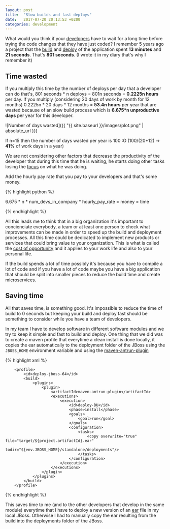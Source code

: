 ```yaml
---
layout: post
title:  "Slow builds and fast deploys"
date:   2017-07-20 20:13:53 +0200
categories: development
---
```


What would you think if your <a href="https://en.wikipedia.org/wiki/Software_developer">developers</a> have to wait for a long time before trying the code changes that they have just coded? I remember 5 years ago a project that the <a href="https://en.wikipedia.org/wiki/Software_build">build</a> and <a href="https://en.wikipedia.org/wiki/Software_deployment">deploy</a> of the application spent <b>13 minutes</b> and <b>21 seconds</b>. That's <b>801 seconds</b>. (I wrote it in my diary that's why I remember it)  

Time wasted
------------------

If you multiply this time by the number of deploys per day that a developer can do that's, 801 seconds * n deploys = 801n seconds = <b>0.2225n hours</b> per day. If you multiply (considering 20 days of work by month for 12 months) 0.2225n * 20 days * 12 months = <b>53.4n hours</b> per year that are wasted because of an slow build process which is <b>6.675*n unproductive days</b> per year for this developer.

![Number of days wasted]({{ "{{ site.baseurl }}/images/plot.png" | absolute_url }})

If n=15 then the number of days wasted per year is 100 :O (100/(20*12) -> <b>41%</b> of work days in a year)

We are not considering other factors that decrease the productivity of the developer that during this time that he is waiting, he starts doing other tasks losing the <a href="https://www.youtube.com/watch?v=77RubAueWjg">focus</a> on what he was doing.  

Add the hourly pay rate that you pay to your developers and that's some money.

{% highlight python %}

6.675 *
n *
num_devs_in_company *
hourly_pay_rate = 
money = 
time

{% endhighlight %}

All this leads me to think that in a big organization it's important to concienciate everybody, a team or at least one person to check what improvements can be made in order to speed up the build and deployment processes. All this time could be dedicated to implement new products or services that could bring value to your organization. This is what is called the <a href="http://www.investopedia.com/terms/o/opportunitycost.asp">cost of opportunity</a> and it applies to your work life and also to your personal life.

If the build spends a lot of time possibly it's because you have to compile a lot of code and if you have a lot of code maybe you have a big application that should be split into smaller pieces to reduce the build time and create microservices.


Saving time 
----------------

All that saves time, is something good. It's impossible to reduce the time of build to 0 seconds but keeping your build and deploy fast should be something to consider while you have a team of developers.

In my team I have to develop software in different software modules and we try to keep it simple and fast to build and deploy. One thing that we did was to create a maven profile that everytime a clean install is done locally, it copies the ear automatically to the deployment folder of the JBoss using the `JBOSS_HOME` environment variable and using the <a href="http://maven.apache.org/plugins/maven-antrun-plugin/">maven-antrun-plugin</a>

{% highlight xml %}

        <profile>
            <id>deploy-jboss-64</id>
            <build>
                <plugins>
                    <plugin>
                        <artifactId>maven-antrun-plugin</artifactId>
                        <executions>
                            <execution>
                                <id>deploy-DU</id>
                                <phase>install</phase>
                                <goals>
                                    <goal>run</goal>
                                </goals>
                                <configuration>
                                    <tasks>
                                        <copy overwrite="true" file="target/${project.artifactId}.ear"
                                              todir="${env.JBOSS_HOME}/standalone/deployments"/>
                                    </tasks>
                                </configuration>
                            </execution>
                        </executions>
                    </plugin>
                </plugins>
            </build>
        </profile>  

{% endhighlight %}

This saves time to me (and to the other developers that develop in the same module) everytime that I have to deploy a new version of an <a href="https://en.wikipedia.org/wiki/EAR_(file_format)">ear</a> file in my local JBoss. Otherwise I had to manually copy the ear resulting from the build into the deployments folder of the JBoss. 


[jekyll-docs]: https://jekyllrb.com/docs/home
[jekyll-gh]:   https://github.com/jekyll/jekyll
[jekyll-talk]: https://talk.jekyllrb.com/
